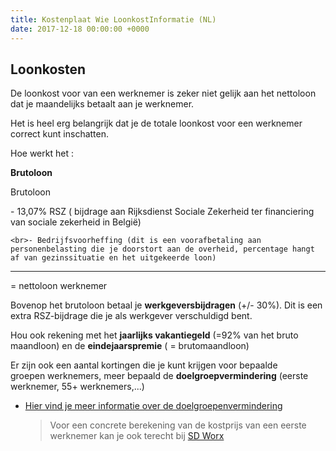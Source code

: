 ```yaml
---
title: Kostenplaat Wie LoonkostInformatie (NL)
date: 2017-12-18 00:00:00 +0000
---
```

## Loonkosten

De loonkost voor van een werknemer is zeker niet gelijk aan het nettoloon dat je maandelijks betaalt aan je werknemer.

Het is heel erg belangrijk dat je de totale loonkost voor een werknemer correct kunt inschatten.

Hoe werkt het :

**Brutoloon**

<p>Brutoloon</p>

<p>- 13,07% RSZ ( bijdrage aan Rijksdienst Sociale Zekerheid ter financiering van sociale zekerheid in België)

	<br>- Bedrijfsvoorheffing (dit is een voorafbetaling aan personenbelasting die je doorstort aan de overheid, percentage hangt af van gezinssituatie en het uitgekeerde loon)

</p>

<hr>

= nettoloon werknemer

Bovenop het brutoloon betaal je **werkgeversbijdragen** (+/- 30%). Dit is een extra RSZ-bijdrage die je als werkgever verschuldigd bent.

Hou ook rekening met het **jaarlijks vakantiegeld** (=92% van het bruto maandloon) en de **eindejaarspremie** ( = brutomaandloon)

Er zijn ook een aantal kortingen die je kunt krijgen voor bepaalde groepen werknemers, meer bepaald de **doelgroepvermindering** (eerste werknemer, 55+ werknemers,...)

* [Hier vind je meer informatie over de doelgroepenvermindering](https://www.werk.be/online-diensten/doelgroepverminderingen)

  > Voor een concrete berekening van de kostprijs van een eerste werknemer kan je ook terecht bij [SD Worx](https://www.sdworx.be/nl-be/startende-ondernemers/aanbod/diensten/personeel-in-dienst-nemen)